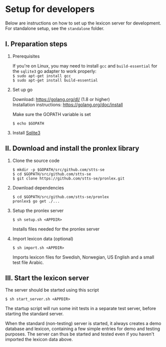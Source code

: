 # Setup for developers

Below are instructions on how to set up the lexicon server for development. For standalone setup, see the `standalone` folder.

## I. Preparation steps

1. Prerequisites

     If you're on Linux, you may need to install `gcc` and `build-essential` for the `sqlite3` go adapter to work properly:   
     `$ sudo apt-get install gcc`   
     `$ sudo apt-get install build-essential`

2. Set up go

     Download: https://golang.org/dl/ (1.8 or higher)   
     Installation instructions: https://golang.org/doc/install
        
     Make sure the GOPATH variable is set

    `$ echo $GOPATH` 


3. Install [Sqlite3](https://www.sqlite.org/)



## II. Download and install the pronlex library

1. Clone the source code

   `$ mkdir -p $GOPATH/src/github.com/stts-se`   
   `$ cd $GOPATH/src/github.com/stts-se`   
   `$ git clone https://github.com/stts-se/pronlex.git`


2. Download dependencies
   
   `$ cd $GOPATH/src/github.com/stts-se/pronlex`   
   `pronlex$ go get ./...`


3. Setup the pronlex server

   `$ sh setup.sh <APPDIR>`

   Installs files needed for the pronlex server


4. Import lexicon data (optional)

   `$ sh import.sh <APPDIR>`   

   Imports lexicon files for Swedish, Norwegian, US English and a small test file Arabic.


## III. Start the lexicon server

The server should be started using this script

`$ sh start_server.sh <APPDIR>`

The startup script will run some init tests in a separate test server, before starting the standard server.

When the standard (non-testing) server is started, it always creates a demo database and lexicon, containing a few simple entries for demo and testing purposes. The server can thus be started and tested even if you haven't imported the lexicon data above.

